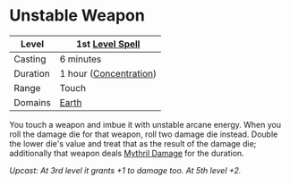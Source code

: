# Unstable Weapon

| Level    | 1st [Level Spell](../../../Spell%20Level.md)        |
| -------- | --------------------------------------------------- |
| Casting  | 6 minutes                                           |
| Duration | 1 hour ([Concentration](../../../Concentration.md)) |
| Range    | Touch                                               |
| Domains  | [Earth](../../../Spell%20Domains/Earth.md)          |

You touch a weapon and imbue it with unstable arcane energy. When you roll the damage die for that weapon, roll two damage die instead. Double the lower die's value and treat that as the result of the damage die; additionally that weapon deals [Mythril Damage](../../../../Damage%20Types/Mythril%20Damage.md) for the duration.

*Upcast: At 3rd level it grants +1 to damage too. At 5th level +2.*